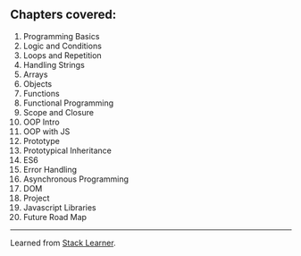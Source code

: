 ## Chapters covered:

01. Programming Basics
02. Logic and Conditions
03. Loops and Repetition
04. Handling Strings
05. Arrays
06. Objects
07. Functions
08. Functional Programming
09. Scope and Closure
10. OOP Intro
11. OOP with JS
12. Prototype
13. Prototypical Inheritance
14. ES6
15. Error Handling
16. Asynchronous Programming
17. DOM
18. Project
19. Javascript Libraries
20. Future Road Map

---

Learned from [Stack Learner](https://www.youtube.com/playlist?list=PL_XxuZqN0xVAu_dWUVFbscqZdTzE8t6Z1).

